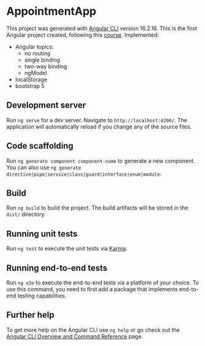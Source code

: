 # AppointmentApp

This project was generated with [Angular CLI](https://github.com/angular/angular-cli) version 16.2.16.
This is the first Angular project created, following this [course](https://www.udemy.com/course/complete-angular-14-course-learn-frontend-development/).
Implemented:
- Angular topics:
  - no routing
  - single binding
  - two-way binding
  - ngModel
- localStorage
- bootstrap 5

## Development server

Run `ng serve` for a dev server. Navigate to `http://localhost:4200/`. The application will automatically reload if you change any of the source files.

## Code scaffolding

Run `ng generate component component-name` to generate a new component. You can also use `ng generate directive|pipe|service|class|guard|interface|enum|module`.

## Build

Run `ng build` to build the project. The build artifacts will be stored in the `dist/` directory.

## Running unit tests

Run `ng test` to execute the unit tests via [Karma](https://karma-runner.github.io).

## Running end-to-end tests

Run `ng e2e` to execute the end-to-end tests via a platform of your choice. To use this command, you need to first add a package that implements end-to-end testing capabilities.

## Further help

To get more help on the Angular CLI use `ng help` or go check out the [Angular CLI Overview and Command Reference](https://angular.io/cli) page.
